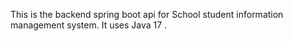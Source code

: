 This is the backend spring boot api for School student information management system. It uses Java 17 .
